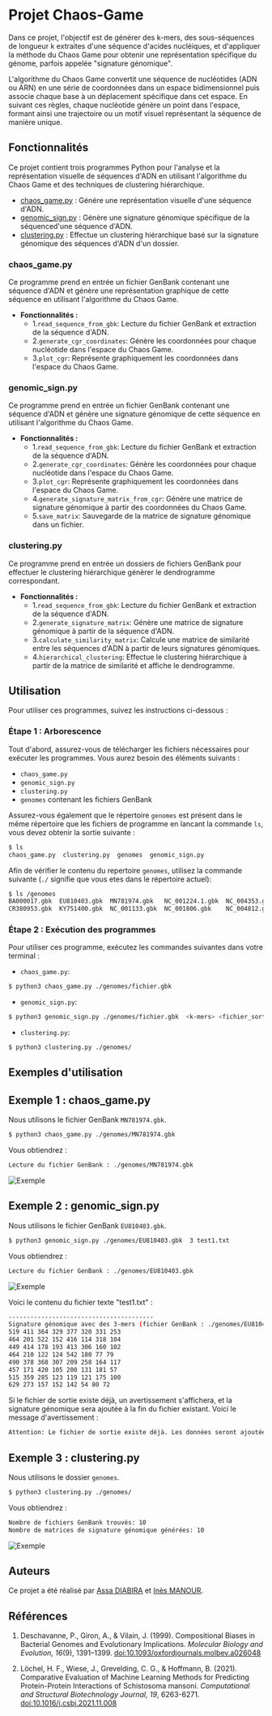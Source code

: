 # Projet Chaos-Game

Dans ce projet, l'objectif est de générer des k-mers, des sous-séquences de longueur k extraites d'une séquence d'acides nucléiques, et d'appliquer la méthode du Chaos Game pour obtenir une représentation spécifique du génome, parfois appelée "signature génomique".

L'algorithme du Chaos Game convertit une séquence de nucléotides (ADN ou ARN) en une série de coordonnées dans un espace bidimensionnel puis associe chaque base à un déplacement spécifique dans cet espace. En suivant ces règles, chaque nucléotide génère un point dans l'espace, formant ainsi une trajectoire ou un motif visuel représentant la séquence de manière unique.

## Fonctionnalités
Ce projet contient trois programmes Python pour l'analyse et la représentation visuelle de séquences d'ADN en utilisant l'algorithme du Chaos Game et des techniques de clustering hiérarchique.

- [chaos_game.py](chaos_game.py) : Génére une représentation visuelle d'une séquence d'ADN.
- [genomic_sign.py](genomic_sign.py) : Génère une signature génomique spécifique de la séquenced'une séquence d'ADN.
- [clustering.py](clustering.py) : Effectue un clustering hiérarchique basé sur la signature génomique des séquences d'ADN d'un dossier.

### chaos_game.py

Ce programme prend en entrée un fichier GenBank contenant une séquence d'ADN et génère une représentation graphique de cette séquence en utilisant l'algorithme du Chaos Game.

- **Fonctionnalités :**
  - 1.`read_sequence_from_gbk`: Lecture du fichier GenBank et extraction de la séquence d'ADN.
  - 2.`generate_cgr_coordinates`: Génère les coordonnées pour chaque nucléotide dans l'espace du Chaos Game.
  - 3.`plot_cgr`: Représente graphiquement les coordonnées dans l'espace du Chaos Game.

### genomic_sign.py

Ce programme prend en entrée un fichier GenBank contenant une séquence d'ADN et génère une signature génomique de cette séquence en utilisant l'algorithme du Chaos Game.

- **Fonctionnalités :**
  - 1.`read_sequence_from_gbk`: Lecture du fichier GenBank et extraction de la séquence d'ADN.
  - 2.`generate_cgr_coordinates`: Génère les coordonnées pour chaque nucléotide dans l'espace du Chaos Game.
  - 3.`plot_cgr`: Représente graphiquement les coordonnées dans l'espace du Chaos Game.
  - 4.`generate_signature_matrix_from_cgr`: Génère une matrice de signature génomique à partir des coordonnées du Chaos Game.
  - 5.`save_matrix`: Sauvegarde de la matrice de signature génomique dans un fichier.

### clustering.py

Ce programme prend en entrée un dossiers de fichiers GenBank pour effectuer le clustering hiérarchique génèrer le dendrogramme correspondant.

- **Fonctionnalités :**
  - 1.`read_sequence_from_gbk`: Lecture du fichier GenBank et extraction de la séquence d'ADN.
  - 2.`generate_signature_matrix`: Génère une matrice de signature génomique à partir de la séquence d'ADN.
  - 3.`calculate_similarity_matrix`: Calcule une matrice de similarité entre les séquences d'ADN à partir de leurs signatures génomiques.
  - 4.`hierarchical_clustering`: Effectue le clustering hiérarchique à partir de la matrice de similarité et affiche le dendrogramme.

## Utilisation

Pour utiliser ces programmes, suivez les instructions ci-dessous :

### Étape 1 : Arborescence

Tout d'abord, assurez-vous de télécharger les fichiers nécessaires pour exécuter les programmes. Vous aurez besoin des éléments suivants :

- `chaos_game.py`
- `genomic_sign.py`
- `clustering.py`
- `genomes` contenant les fichiers GenBank

Assurez-vous également que le répertoire `genomes` est présent dans le même répertoire que les fichiers de programme en lancant la commande `ls`, vous devez obtenir la sortie suivante : 
```bash
$ ls
chaos_game.py  clustering.py  genomes  genomic_sign.py
```
Afin de vérifier le contenu du repertoire `genomes`, utilisez la commande suivante (`./` signifie que vous etes dans le répertoire actuel):
```bash
$ ls /genomes 
BA000017.gbk  EU810403.gbk  MN781974.gbk   NC_001224.1.gbk  NC_004353.gbk
CR380953.gbk  KY751400.gbk  NC_001133.gbk  NC_001806.gbk    NC_004812.gbk
```

### Étape 2 : Exécution des programmes

Pour utiliser ces programme, exécutez les commandes suivantes dans votre terminal :

- `chaos_game.py`:
```bash
$ python3 chaos_game.py ./genomes/fichier.gbk
```

- `genomic_sign.py`:
```bash
$ python3 genomic_sign.py ./genomes/fichier.gbk  <k-mers> <fichier_sortie>
```

- `clustering.py`:
```bash
$ python3 clustering.py ./genomes/
```
## Exemples d'utilisation

## Exemple 1 : chaos_game.py
Nous utilisons le fichier GenBank `MN781974.gbk`.

```bash
$ python3 chaos_game.py ./genomes/MN781974.gbk
```

Vous obtiendrez : 
```bash
Lecture du fichier GenBank : ./genomes/MN781974.gbk
```
![Exemple](CGR_results/CGR_MN781974.png)

## Exemple 2 : genomic_sign.py
Nous utilisons le fichier GenBank `EU810403.gbk`.

```bash
$ python3 genomic_sign.py ./genomes/EU810403.gbk  3 test1.txt
```

Vous obtiendrez : 
```bash
Lecture du fichier GenBank : ./genomes/EU810403.gbk
```
![Exemple](CGR_results/sign_EU810403.png)

Voici le contenu du fichier texte "test1.txt" : 
```bash
----------------------------------------
Signature génomique avec des 3-mers (fichier GenBank : ./genomes/EU810403.gbk)
519 411 364 329 377 320 331 253
464 201 522 152 416 114 318 104
449 414 178 193 413 306 160 102
464 210 122 124 542 180 77 79
490 378 368 307 209 258 164 117
457 171 420 105 200 131 181 57
515 359 285 123 119 121 175 100
629 273 157 152 142 54 80 72
```

Si le fichier de sortie existe déjà, un avertissement s'affichera, et la signature génomique sera ajoutée à la fin du fichier existant. Voici le message d'avertissement :
```bash
Attention: Le fichier de sortie existe déjà. Les données seront ajoutées à la fin du fichier existant.
```
## Exemple 3 : clustering.py
Nous utilisons le dossier `genomes`.

```bash
$ python3 clustering.py ./genomes/
```

Vous obtiendrez : 
```bash
Nombre de fichiers GenBank trouvés: 10
Nombre de matrices de signature génomique générées: 10
```
![Exemple](CGR_results/clustering.png)

## Auteurs
Ce projet a été réalisé par [Assa DIABIRA](https://github.com/assa-d) et [Inès MANOUR](https://github.com/ines-mn).

## Références

1. Deschavanne, P., Giron, A., & Vilain, J. (1999). Compositional Biases in Bacterial Genomes and Evolutionary Implications. *Molecular Biology and Evolution, 16*(9), 1391–1399. [doi:10.1093/oxfordjournals.molbev.a026048](https://doi.org/10.1093/oxfordjournals.molbev.a026048)

2. Löchel, H. F., Wiese, J., Grevelding, C. G., & Hoffmann, B. (2021). Comparative Evaluation of Machine Learning Methods for Predicting Protein-Protein Interactions of Schistosoma mansoni. *Computational and Structural Biotechnology Journal, 19*, 6263-6271. [doi:10.1016/j.csbj.2021.11.008](https://doi.org/10.1016/j.csbj.2021.11.008)
